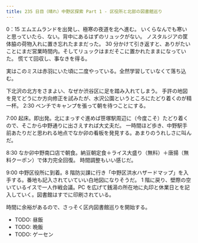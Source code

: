 ```yaml
---
title: 235 日目（晴れ）中野区探索 Part 1 - 区役所と北部の図書館巡り
---
```


0：15 エムエムランドを出発し、極寒の夜道を北へ進む。
いくらなんでも寒いと思っていたら、ない。背中にあるはずのリュックがない。
ノスタルジアの筐体脇の荷物入れに置き忘れたままだった。
30 分かけて引き返すと、ありがたいことにまだ営業時間内。そしてリュックはまだそこに置かれたままになっていた。
慌てて回収し、事なきを得る。

実はこのミスは赤羽にいた頃に二度やっている。全然学習していなくて落ち込む。

下北沢の北方をさまよい、なぜか渋谷区に足を踏み入れてしまう。
手許の地図を見てどうにか方向修正を試みたが、水沢公園というところにたどり着くのが精一杯。
2:30 ベンチでキャンプを張って朝を待つことにする。

7:00 起床。即出発。北にまっすぐ進めば笹塚駅周辺に（今度こそ）たどり着くので、そこから中野通りに出さえすれば大丈夫だ。
一時間ほど歩き、中野駅手前あたりだと思われる地点でなか卯の看板を発見する。あまりのうれしさに叫んだ。

8:30 なか卯中野南口店で朝食。納豆朝定食＋ライス大盛り（無料）＋唐揚（無料クーポン）で体力完全回復。
時間調整もいい感じだ。

9:00 中野区役所に到着。8 階防災課に行き「中野区洪水ハザードマップ」を入手する。番地も記入されていていい白地図になりそうだ。
1 階に戻り、壁際の空いているイスで一人作戦会議。PC を広げて銭湯の所在地に丸印と休業日とを記入していく。図書館はすでに印刷されている。

時間に余裕があるので、さっそく区内図書館巡りを開始する。

* TODO: 昼飯
* TODO: 晩飯
* TODO: ゲーセン
